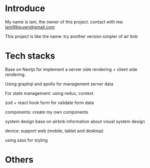# Introduce

My name is lam, the owner of this project.
contact with me: lam99quyen@gmail.com

This project is like the name: try another version simpler of air bnb

# Tech stacks

Base on Nextjs for implement a server side rendering + client side rendering.

Using graphql and apollo for management server data

For state management: using redux, context.

zod + react hook form for validate form data

components: create my own components

system design base on airbnb information about visual system design

device: support web (mobile, tablet and desktop)

using sass for styling

# Others
